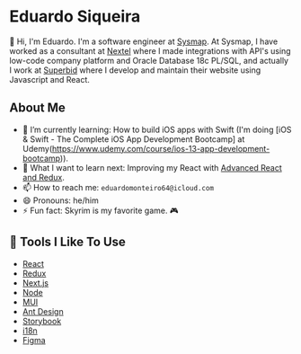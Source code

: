 # Eduardo Siqueira

👋 Hi, I'm Eduardo. I'm a software engineer at [Sysmap](https://www.sysmap.com.br). 
At Sysmap, I have worked as a consultant at [Nextel](http://bolt.nextel.com.br) where I made integrations with API's using low-code company platform and Oracle Database 18c PL/SQL, and actually I work at [Superbid](https://www.superbid.net) where I develop and maintain their website using Javascript and React.

## About Me

- 🌱 I’m currently learning: How to build iOS apps with Swift (I'm doing [iOS & Swift - The Complete iOS App Development Bootcamp] at Udemy(https://www.udemy.com/course/ios-13-app-development-bootcamp)).
- 🤔 What I want to learn next: Improving my React with [Advanced React and Redux](https://www.udemy.com/course/react-redux-tutorial).
- 📫 How to reach me: `eduardomonteiro64@icloud.com`
- 😄 Pronouns: he/him
- ⚡ Fun fact: Skyrim is my favorite game. 🎮

## 🔧 Tools I Like To Use

- [React](https://reactjs.org)
- [Redux](https://redux.js.org)
- [Next.js](https://nextjs.org)
- [Node](https://nodejs.org/en/)
- [MUI](https://mui.com)
- [Ant Design](https://ant.design)
- [Storybook](https://storybook.js.org)
- [i18n](https://www.i18next.com)
- [Figma](https://www.figma.com/)
